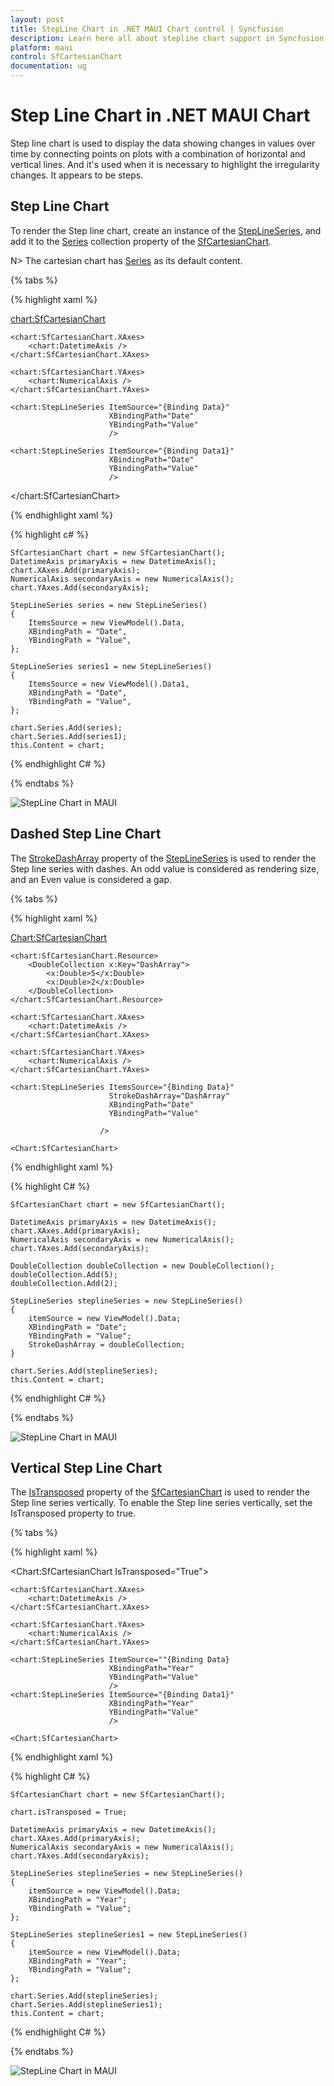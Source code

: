```yaml
---
layout: post
title: StepLine Chart in .NET MAUI Chart control | Syncfusion
description: Learn here all about stepline chart support in Syncfusion .NET MAUI Chart (SfCartesianChart) control.
platform: maui
control: SfCartesianChart
documentation: ug
---
```


# Step Line Chart in .NET MAUI Chart

Step line chart is used to display the data showing changes in values over time by connecting points on plots with a combination of horizontal and vertical lines. And it's used when it is necessary to highlight the irregularity changes. It appears to be steps.

## Step Line Chart

To render the Step line chart, create an instance of the [StepLineSeries](), and add it to the  [Series](https://help.syncfusion.com/cr/maui/Syncfusion.Maui.Charts.SfCartesianChart.html#Syncfusion_Maui_Charts_SfCartesianChart_Series) collection property of the [SfCartesianChart](https://help.syncfusion.com/cr/maui/Syncfusion.Maui.Charts.SfCartesianChart.html?tabs=tabid-1).

N> The cartesian chart has [Series](https://help.syncfusion.com/cr/maui/Syncfusion.Maui.Charts.SfCartesianChart.html#Syncfusion_Maui_Charts_SfCartesianChart_Series) as its default content.

{% tabs %}

{% highlight xaml %}

<chart:SfCartesianChart>

    <chart:SfCartesianChart.XAxes>
        <chart:DatetimeAxis />
    </chart:SfCartesianChart.XAxes>

    <chart:SfCartesianChart.YAxes>
        <chart:NumericalAxis />
    </chart:SfCartesianChart.YAxes>   

    <chart:StepLineSeries ItemSource="{Binding Data}"
                          XBindingPath="Date"
                          YBindingPath="Value"
                          />

    <chart:StepLineSeries ItemSource="{Binding Data1}"
                          XBindingPath="Date"
                          YBindingPath="Value"
                          />

</chart:SfCartesianChart>

{% endhighlight xaml %}

{% highlight c# %}

    SfCartesianChart chart = new SfCartesianChart();
    DatetimeAxis primaryAxis = new DatetimeAxis();
    chart.XAxes.Add(primaryAxis);
    NumericalAxis secondaryAxis = new NumericalAxis();
    chart.YAxes.Add(secondaryAxis);

    StepLineSeries series = new StepLineSeries()
    {
        ItemsSource = new ViewModel().Data,
        XBindingPath = "Date",
        YBindingPath = "Value",
    };

    StepLineSeries series1 = new StepLineSeries()
    {
        ItemsSource = new ViewModel().Data1,
        XBindingPath = "Date",
        YBindingPath = "Value",
    };

    chart.Series.Add(series);
    chart.Series.Add(series1);
    this.Content = chart;

{% endhighlight C# %}

{% endtabs %}

![StepLine Chart in MAUI](Chart-types_images/StepLineChart.png)

## Dashed Step Line Chart

The [StrokeDashArray](https://help.syncfusion.com/cr/maui/Syncfusion.Maui.Charts.LineSeries.html#Syncfusion_Maui_Charts_LineSeries_StrokeDashArray) property of the [StepLineSeries]() is used to render the Step line series with dashes. An odd value is considered as rendering size, and an Even value is considered a gap.

{% tabs %}

{% highlight xaml %}

<Chart:SfCartesianChart>

    <chart:SfCartesianChart.Resource>
        <DoubleCollection x:Key="DashArray">
            <x:Double>5</x:Double>
            <x:Double>2</x:Double>
        </DoubleCollection>
    </chart:SfCartesianChart.Resource>

    <chart:SfCartesianChart.XAxes>
        <chart:DatetimeAxis />
    </chart:SfCartesianChart.XAxes>

    <chart:SfCartesianChart.YAxes>
        <chart:NumericalAxis />
    </chart:SfCartesianChart.YAxes>   

    <chart:StepLineSeries ItemsSource="{Binding Data}"
                          StrokeDashArray="DashArray"
                          XBindingPath="Date"
                          YBindingPath="Value"
                        
                        />

    <Chart:SfCartesianChart>

{% endhighlight xaml %}

{% highlight C# %}

    SfCartesianChart chart = new SfCartesianChart();

    DatetimeAxis primaryAxis = new DatetimeAxis();
    chart.XAxes.Add(primaryAxis);
    NumericalAxis secondaryAxis = new NumericalAxis();
    chart.YAxes.Add(secondaryAxis);

    DoubleCollection doubleCollection = new DoubleCollection();
    doubleCollection.Add(5);
    doubleCollection.Add(2);

    StepLineSeries steplineSeries = new StepLineSeries()
    {
        itemSource = new ViewModel().Data;
        XBindingPath = "Date";
        YBindingPath = "Value";
        StrokeDashArray = doubleCollection;
    }

    chart.Series.Add(steplineSeries);
    this.Content = chart;

{% endhighlight C# %}

{% endtabs %}

![StepLine Chart in MAUI](Chart-types_images/DashedStepLine.png)

## Vertical Step Line Chart 

The [IsTransposed](https://help.syncfusion.com/cr/maui/Syncfusion.Maui.Charts.SfCartesianChart.html#Syncfusion_Maui_Charts_SfCartesianChart_IsTransposedProperty) property of the [SfCartesianChart](https://help.syncfusion.com/cr/maui/Syncfusion.Maui.Charts.SfCartesianChart.html?tabs=tabid-1) is used to render the Step line series vertically. To enable the Step line series vertically, set the IsTransposed property to true.

{% tabs %}

{% highlight xaml %}

<Chart:SfCartesianChart IsTransposed="True">

    <chart:SfCartesianChart.XAxes>
        <chart:DatetimeAxis />
    </chart:SfCartesianChart.XAxes>

    <chart:SfCartesianChart.YAxes>
        <chart:NumericalAxis />
    </chart:SfCartesianChart.YAxes>   

    <chart:StepLineSeries ItemSource=""{Binding Data}
                          XBindingPath="Year"
                          YBindingPath="Value"
                          />
    <chart:StepLineSeries ItemSource="{Binding Data1}"
                          XBindingPath="Year"
                          YBindingPath="Value"
                          />

    <Chart:SfCartesianChart>

{% endhighlight xaml %}

{% highlight C# %}

    SfCartesianChart chart = new SfCartesianChart();

    chart.isTransposed = True;

    DatetimeAxis primaryAxis = new DatetimeAxis();
    chart.XAxes.Add(primaryAxis);
    NumericalAxis secondaryAxis = new NumericalAxis();
    chart.YAxes.Add(secondaryAxis);

    StepLineSeries steplineSeries = new StepLineSeries()
    {
        itemSource = new ViewModel().Data;
        XBindingPath = "Year";
        YBindingPath = "Value";
    };

    StepLineSeries steplineSeries1 = new StepLineSeries()
    {
        itemSource = new ViewModel().Data;
        XBindingPath = "Year";
        YBindingPath = "Value";
    };

    chart.Series.Add(steplineSeries);
    chart.Series.Add(steplineSeries1);
    this.Content = chart;

{% endhighlight C# %}

{% endtabs %}

![StepLine Chart in MAUI](Chart-types_images/VerticalStepLine.png)
